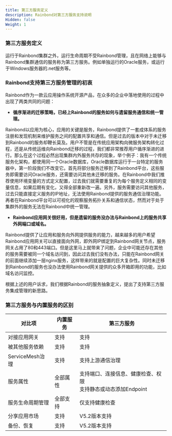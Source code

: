 ```yaml
---
title: 第三方服务定义
description: Rainbond对第三方服务支持说明
Hidden: false
Weight: 1
---
```


### 第三方服务定义

运行于Rainbond集群之外，运行生命周期不受Rainbond管理，且在网络上能够与Rainbond集群通信的服务称为第三方服务。例如单独运行的Oracle服务，或运行于Windows服务器的.net服务等。

### Rainbond支持第三方服务管理的初衷

Rainbond作为一款云应用操作系统开源产品，在众多的企业中落地使用的过程中出现了两类共同的问题：

* <b>循序渐进的迁移策略，已经上Rainbond的服务如何与遗留服务通信和统一管理。</b>

​        Rainbond以应用为核心，应用的关键是服务，Rainbond提供了一套成体系的服务注册和发现机制来维护服务之间的配置共享和通信。但是过去的版本中对于未迁移到Rainbond的服务却鞭长莫及。用户不管是在传统应用架构向微服务架构转化过程，还是从传统运维向Rainbond迁移的过程，我们都非常推荐用户循序渐进的进行。那么在这个过程必然出现集群内外服务共存的现象，举个例子：我有一个传统服务化架构，都使用同一个Oracle数据库，Oracle数据库运行于一台特定的服务器中，第一阶段我们不改变它。首先将部分服务迁移到了Rainbond平台，这些服务即需要访问Oracle服务，还需要访问其他未迁移的服务。在Rainbond中我们推荐使用环境变量的方式定义配置，过去我们就需要重复的为每个服务定义相同的变量信息，如果后期有变化，又得全部重新改一遍。另外，服务需要访问其他服务，过去只能直接定义服务的IP地址，无法使用Rainbond提供的服务通信治理功能。再者在Rainbond平台可以可视化的观察服务拓扑关系和通信状态，然而对于处于集群外的服务无法在Rainbond中统一管理。

* <b>Rainbond应用网关很好用，但是遗留的服务没办法与Rainbond上的服务共享外网端口或域名。</b>

​      Rainbond提供了让应用和服务向外网提供服务的能力，越来越多的用户希望Rainbond应用网关可以直接面向外网，即外网IP绑定到Rainbond网关节点，服务网关占用了80和443端口。但是这里马上就带来了问题，企业中可能还存在其他的服务需要被同一个域名访问到，因此过去我们没有办法，只能在Rainbond网关的前面继续添加一层nginx服务，这样带来的就是配置的巨大复杂性。同时未迁移到Rainbond的服务也没办法使用Rainbond网关提供的众多开箱即用的功能，比如域名访问监控。

根据上述的用户诉求，我们根据Rainbond的服务抽象定义，提出了支持第三方服务集成管理的新思路。

### 第三方服务与内置服务的区别

| 对比项           | 内置服务 | 第三方服务                                                   |
| ---------------- | -------- | ------------------------------------------------------------ |
| 对接应用网关     | 支持     | 支持                                                         |
| 被其他服务依赖   | 支持     | 支持                                                         |
| ServiceMesh治理  | 支持     | 支持上游通信治理                                             |
| 服务属性         | 全部属性 | 支持端口、连接信息、健康检查、权限<br />支持静态或动态添加Endpoint |
| 服务生命周期管理 | 全部支持 | 仅支持健康检查                                               |
| 分享应用市场     | 支持     | V5.2版本支持                                                 |
| 备份、恢复       | 支持     | V5.2版本支持                                                 |

